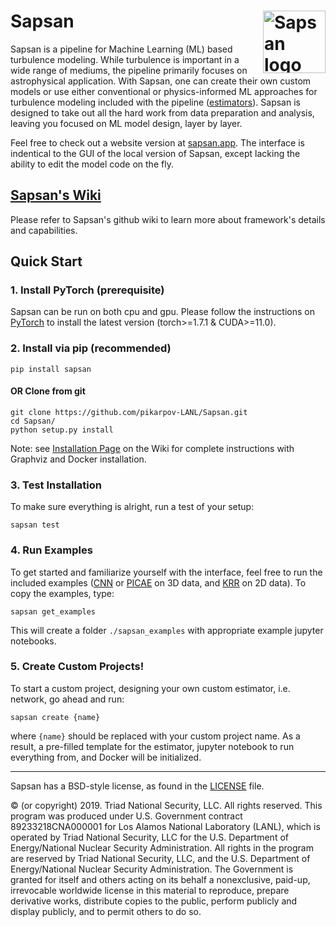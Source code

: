 # Sapsan  <a href="http://sapsan.app"><img src="https://github.com/pikarpov-LANL/Sapsan/blob/images/docs/images/logo3_black_slim_notitle_whitebg.png?raw=true"  alt="Sapsan logo" align="right" width="100"></a>

Sapsan is a pipeline for Machine Learning (ML) based turbulence modeling. While turbulence is important in a wide range of mediums, the pipeline primarily focuses on astrophysical application. With Sapsan, one can create their own custom models or use either conventional or physics-informed ML approaches for turbulence modeling included with the pipeline ([estimators](https://github.com/pikarpov-LANL/Sapsan/wiki/Estimators)). Sapsan is designed to take out all the hard work from data preparation and analysis, leaving you focused on ML model design, layer by layer.

Feel free to check out a website version at [sapsan.app](http://sapsan.app). The interface is indentical to the GUI of the local version of Sapsan, except lacking the ability to edit the model code on the fly.

## [Sapsan's Wiki](https://github.com/pikarpov-LANL/Sapsan/wiki)

Please refer to Sapsan's github wiki to learn more about framework's details and capabilities.

## Quick Start

### 1. Install PyTorch (prerequisite)
Sapsan can be run on both cpu and gpu. Please follow the instructions on [PyTorch](https://pytorch.org/get-started/locally/) to install the latest version (torch>=1.7.1 & CUDA>=11.0).

### 2. Install via pip (recommended)
```
pip install sapsan
```

#### OR Clone from git
```
git clone https://github.com/pikarpov-LANL/Sapsan.git
cd Sapsan/
python setup.py install
```

Note: see [Installation Page](https://github.com/pikarpov-LANL/Sapsan/wiki/Installation/) on the Wiki for complete instructions with Graphviz and Docker installation.

### 3. Test Installation

To make sure everything is alright, run a test of your setup:
```
sapsan test
```

### 4. Run Examples

To get started and familiarize yourself with the interface, feel free to run the included examples ([CNN](https://github.com/pikarpov-LANL/Sapsan/wiki/Estimators#convolution-neural-network-cnn) or [PICAE](https://github.com/pikarpov-LANL/Sapsan/wiki/Estimators#physics-informed-convolutional-autoencoder-picae) on 3D data, and [KRR](https://github.com/pikarpov-LANL/Sapsan/wiki/Estimators#kernel-ridge-regression-krr) on 2D data). To copy the examples, type:
```
sapsan get_examples
```
This will create a folder `./sapsan_examples` with appropriate example jupyter notebooks.

### 5. Create Custom Projects!
To start a custom project, designing your own custom estimator, i.e. network, go ahead and run:
```
sapsan create {name}
```
where `{name}` should be replaced with your custom project name. As a result, a pre-filled template for the estimator, jupyter notebook to run everything from, and Docker will be initialized.




-------
Sapsan has a BSD-style license, as found in the [LICENSE](https://github.com/pikarpov-LANL/Sapsan/blob/master/LICENSE) file.

© (or copyright) 2019. Triad National Security, LLC. All rights reserved.
This program was produced under U.S. Government contract 89233218CNA000001 for Los Alamos
National Laboratory (LANL), which is operated by Triad National Security, LLC for the U.S.
Department of Energy/National Nuclear Security Administration. All rights in the program are
reserved by Triad National Security, LLC, and the U.S. Department of Energy/National Nuclear
Security Administration. The Government is granted for itself and others acting on its behalf a
nonexclusive, paid-up, irrevocable worldwide license in this material to reproduce, prepare
derivative works, distribute copies to the public, perform publicly and display publicly, and to permit
others to do so.
